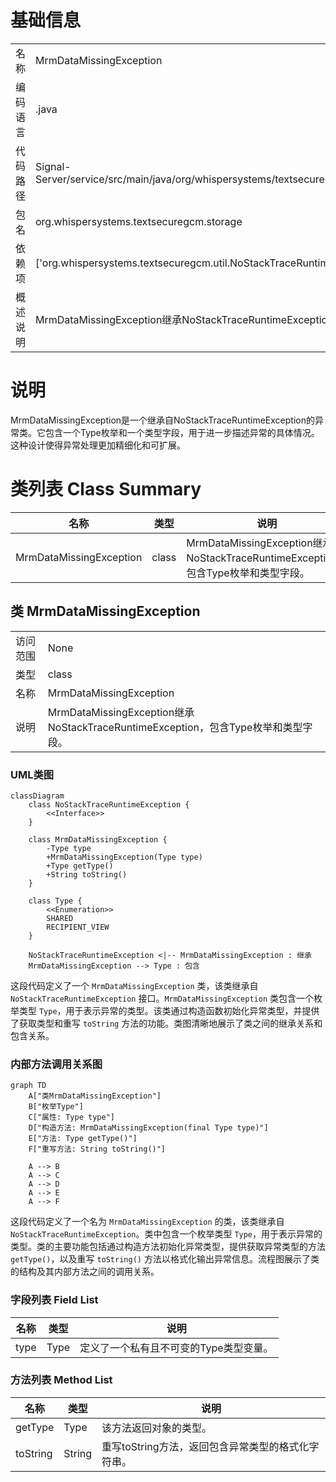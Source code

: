 # 基础信息

|      |      |
|------|------|
| 名称 | MrmDataMissingException |
| 编码语言 | .java |
| 代码路径 | Signal-Server/service/src/main/java/org/whispersystems/textsecuregcm/storage/MrmDataMissingException.java |
| 包名 | org.whispersystems.textsecuregcm.storage |
| 依赖项 | ['org.whispersystems.textsecuregcm.util.NoStackTraceRuntimeException'] |
| 概述说明 | MrmDataMissingException继承NoStackTraceRuntimeException，含Type枚举和类型字段。 |

# 说明

MrmDataMissingException是一个继承自NoStackTraceRuntimeException的异常类。它包含一个Type枚举和一个类型字段，用于进一步描述异常的具体情况。这种设计使得异常处理更加精细化和可扩展。

# 类列表 Class Summary

| 名称   | 类型  | 说明 |
|-------|------|-------------|
| MrmDataMissingException | class | MrmDataMissingException继承NoStackTraceRuntimeException，包含Type枚举和类型字段。 |



## 类 MrmDataMissingException

|      |      |
|------|------|
| 访问范围 | None |
| 类型 | class |
| 名称 | MrmDataMissingException |
| 说明 | MrmDataMissingException继承NoStackTraceRuntimeException，包含Type枚举和类型字段。 |


### UML类图

```mermaid
classDiagram
    class NoStackTraceRuntimeException {
        <<Interface>>
    }

    class MrmDataMissingException {
        -Type type
        +MrmDataMissingException(Type type)
        +Type getType()
        +String toString()
    }

    class Type {
        <<Enumeration>>
        SHARED
        RECIPIENT_VIEW
    }

    NoStackTraceRuntimeException <|-- MrmDataMissingException : 继承
    MrmDataMissingException --> Type : 包含
```

这段代码定义了一个 `MrmDataMissingException` 类，该类继承自 `NoStackTraceRuntimeException` 接口。`MrmDataMissingException` 类包含一个枚举类型 `Type`，用于表示异常的类型。该类通过构造函数初始化异常类型，并提供了获取类型和重写 `toString` 方法的功能。类图清晰地展示了类之间的继承关系和包含关系。


### 内部方法调用关系图

```mermaid
graph TD
    A["类MrmDataMissingException"]
    B["枚举Type"]
    C["属性: Type type"]
    D["构造方法: MrmDataMissingException(final Type type)"]
    E["方法: Type getType()"]
    F["重写方法: String toString()"]

    A --> B
    A --> C
    A --> D
    A --> E
    A --> F
```

这段代码定义了一个名为 `MrmDataMissingException` 的类，该类继承自 `NoStackTraceRuntimeException`。类中包含一个枚举类型 `Type`，用于表示异常的类型。类的主要功能包括通过构造方法初始化异常类型，提供获取异常类型的方法 `getType()`，以及重写 `toString()` 方法以格式化输出异常信息。流程图展示了类的结构及其内部方法之间的调用关系。

### 字段列表 Field List

| 名称  | 类型  | 说明 |
|-------|-------|------|
| type | Type | 定义了一个私有且不可变的Type类型变量。 |

### 方法列表 Method List

| 名称  | 类型  | 说明 |
|-------|-------|------|
| getType | Type | 该方法返回对象的类型。 |
| toString | String | 重写toString方法，返回包含异常类型的格式化字符串。 |




